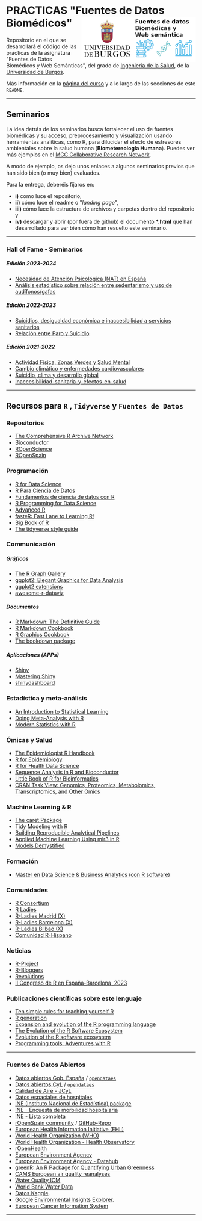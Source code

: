 # PRACTICAS "Fuentes de Datos Biomédicos" <img src='INPUT/IMAGES/Logo_Curso_Fuente_Datos_Biomedicas_Web_Semantica.png' align="right" height="120" />

Repositorio en el que se desarrollará el código de las prácticas de la asignatura "Fuentes de Datos Biomédicos y Web Semánticas", del grado de [Ingeniería de la Salud](https://www.ubu.es/grado-en-ingenieria-de-la-salud), de la [Universidad de Burgos](https://www.ubu.es).

Más información en la [página del curso](https://ubuvirtual.ubu.es/course/view.php?id=14468) y a lo largo de las secciones de este `README`.

***

## Seminarios
La idea detrás de los seminarios busca fortalecer el uso de fuentes biomédicas y su acceso, preprocesamiento y visualización usando herramientas analíticas, como R, para dilucidar el efecto de estresores ambientales sobre la salud humana (__Biometereología Humana__). Puedes ver más ejemplos en el [MCC Collaborative Research Network](https://mccstudy.lshtm.ac.uk/).

A modo de ejemplo, os dejo unos enlaces a algunos seminarios previos que han sido bien (o muy bien) evaluados.

Para la entrega, deberéis fijaros en: 

*  __i)__ como luce el repositorio,
*  __ii)__ cómo luce el readme o "*landing page*",
*  __iii)__ cómo luce la estructura de archivos y carpetas dentro del repositorio y
*  __iv)__ descargar y abrir (por fuera de github) el documento __*.html__ que han desarrollado para ver bien cómo han resuelto este seminario.

***

### Hall of Fame - Seminarios

##### Edición 2023-2024
*  [Necesidad de Atención Psicológica (NAT) en España](https://github.com/Lorenacalvoperez/PRACTICAS_FUENTES_C)
*  [Análisis estadístico sobre relación entre sedentarismo y uso de audífonos/gafas](https://github.com/jbs1009/Seminario_Daniel_Jorge_Antonia)


##### Edición 2022-2023
*  [Suicidios, desigualdad económica e inaccesibilidad a servicios sanitarios](https://github.com/Mps1013/SeminarioFuentes)
*  [Relación entre Paro y Suicidio](https://github.com/paulamart/SeminarioFuentes)

##### Edición 2021-2022
*  [Actividad Fisica, Zonas Verdes y Salud Mental](https://github.com/VeraGD/Actividad_Fisica)
*  [Cambio climático y enfermedades cardiovasculares](https://github.com/SamuelLozanoJuarez/Cambio_climatico_y_ECV)
*  [Suicidio, clima y desarrollo global](https://github.com/imb1006/Suicidio-clima-y-desarrollo-global)
*  [Inaccesibilidad-sanitaria-y-efectos-en-salud](https://github.com/albamiguel/Inaccesibilidad-sanitaria-y-efectos-en-salud)

***
## Recursos para `R` , `Tidyverse` y `Fuentes de Datos`

### Repositorios 
*  [The Comprehensive R Archive Network](https://cran.r-project.org/)
*  [Bioconductor](https://www.bioconductor.org/)
*  [ROpenScience](https://ropensci.org/)
*  [ROpenSpain](https://ropenspain.es/)

### Programación
*  [R for Data Science](https://r4ds.hadley.nz/)
*  [R Para Ciencia de Datos](https://es.r4ds.hadley.nz/)
*  [Fundamentos de ciencia de datos con R](https://cdr-book.github.io/index.html)
*  [R Programming for Data Science](https://bookdown.org/rdpeng/rprogdatascience/)
*  [Advanced R](https://adv-r.hadley.nz/)
*  [fasteR: Fast Lane to Learning R!](https://github.com/matloff/fasteR)
*  [Big Book of R](https://www.bigbookofr.com/)
*  [The tidyverse style guide](https://style.tidyverse.org/index.html)

### Communicación
##### Gráficos
*  [The R Graph Gallery](https://r-graph-gallery.com/)
*  [ggplot2: Elegant Graphics for Data Analysis](https://ggplot2-book.org/)
*  [ggplot2 extensions](https://exts.ggplot2.tidyverse.org/)
*  [awesome-r-dataviz](https://krzjoa.github.io/awesome-r-dataviz/)

##### Documentos
*  [R Markdown: The Definitive Guide](https://bookdown.org/yihui/rmarkdown/)
*  [R Markdown Cookbook](https://bookdown.org/yihui/rmarkdown-cookbook/)
*  [R Graphics Cookbook](https://r-graphics.org/)
*  [The bookdown package](https://bookdown.org/)

##### Aplicaciones (APPs)
*  [Shiny](https://shiny.posit.co/r/getstarted/shiny-basics/lesson1/index.html)
*  [Mastering Shiny](https://mastering-shiny.org/)
*  [shinydashboard](https://rstudio.github.io/shinydashboard/index.html)

### Estadística y meta-análisis
*  [An Introduction to Statistical Learning](https://www.statlearning.com/)
*  [Doing Meta-Analysis with R](https://bookdown.org/MathiasHarrer/Doing_Meta_Analysis_in_R/)
*  [Modern Statistics with R](https://www.modernstatisticswithr.com/)

### Ómicas y Salud
*  [The Epidemiologist R Handbook](https://epirhandbook.com/en/)
*  [R for Epidemiology](https://www.r4epi.com/)
*  [R for Health Data Science](https://argoshare.is.ed.ac.uk/healthyr_book/)
*  [Sequence Analysis in R and Bioconductor](https://girke.bioinformatics.ucr.edu/GEN242/tutorials/rsequences/rsequences/)
*  [Little Book of R for Bioinformatics](https://a-little-book-of-r-for-bioinformatics.readthedocs.io/en/latest/)
*  [CRAN Task View: Genomics, Proteomics, Metabolomics, Transcriptomics, and Other Omics](https://cran.r-project.org/web/views/Omics.html)

### Machine Learning & R
*  [The caret Package](https://topepo.github.io/caret/index.html)
*  [Tidy Modeling with R](https://www.tmwr.org/)
*  [Building Reproducible Analytical Pipelines](https://rap4mads.eu/)
*  [Applied Machine Learning Using mlr3 in R](https://mlr3book.mlr-org.com/)
*  [Models Demystified](https://m-clark.github.io/book-of-models/)

### Formación
*  [Máster en Data Science & Business Analytics (con R software)](https://blog.uclm.es/tp-mbsba/)

### Comunidades
*  [R Consortium](https://www.r-consortium.org/)
*  [R Ladies](https://rladies.org/)
*  [R-Ladies Madrid (X)](https://twitter.com/RLadiesMAD)
*  [R-Ladies Barcelona (X)](https://twitter.com/RLadiesBCN)
*  [R-Ladies Bilbao (X)](https://twitter.com/RLadiesBIO)
*  [Comunidad R-Hispano](http://r-es.org/)

### Noticias 
*  [R-Project](https://www.r-project.org/)
*  [R-Bloggers](https://www.r-bloggers.com/)
*  [Revolutions](https://blog.revolutionanalytics.com/)
*  [II Congreso de R en España-Barcelona, 2023](https://eventum.upf.edu/101896/programme/ii-conference-of-r-and-xiii-workshop-for-r-users.html)

### Publicaciones científicas sobre este lenguaje
*  [Ten simple rules for teaching yourself R](https://journals.plos.org/ploscompbiol/article?id=10.1371/journal.pcbi.1010372)
*  [R generation](https://rss.onlinelibrary.wiley.com/doi/full/10.1111/j.1740-9713.2018.01169.x)
*  [Expansion and evolution of the R programming language](https://royalsocietypublishing.org/doi/10.1098/rsos.221550)
*  [The Evolution of the R Software Ecosystem](https://ieeexplore.ieee.org/document/6498472)
*  [Evolution of the R software ecosystem](https://www.sciencedirect.com/science/article/pii/S0164121217301371)
*  [Programming tools: Adventures with R](https://www.nature.com/articles/517109a)

***

### Fuentes de Datos Abiertos
* [Datos abiertos Gob. España](https://datos.gob.es/es/catalogo) / [`opendataes`](https://github.com/rOpenSpain/opendataes)
* [Datos abiertos CyL](https://datosabiertos.jcyl.es/web/es/datos-abiertos-castilla-leon.html) / [`opendataes`](https://github.com/rOpenSpain/opendataes)
* [Calidad de Aire - JCyL](https://servicios.jcyl.es/esco/index.action)
* [Datos espaciales de hospitales](https://opendata.esri.es/datasets/ComunidadSIG::hospitales-de-espa%C3%B1a/about)
* [INE (Instituto Nacional de Estadística) package](https://inebaser.wordpress.com/)
* [INE - Encuesta de morbilidad hospitalaria](https://www.ine.es/dyngs/INEbase/es/operacion.htm?c=Estadistica_C&cid=1254736176778&menu=resultados&idp=1254735573175#_tabs-1254736194704)
* [INE - Lista completa](https://www.ine.es/dyngs/INEbase/es/listaoperaciones.htm)
* [rOpenSpain community](https://ropenspain.es/) / [GitHub-Repo](https://github.com/rOpenSpain)
* [European Health Information Initiative (EHII)](https://www.euro.who.int/en/data-and-evidence/european-health-information-initiative-ehii)
* [World Health Organization (WHO)](https://www.who.int/data)
* [World Health Organization - Health Observatory](https://www.who.int/data/gho)
* [rOpenHealth](https://github.com/rOpenHealth)
* [European Environment Agency](https://www.eea.europa.eu/en)
* [European Environment Agency - Datahub](https://www.eea.europa.eu/en/datahub?size=n_10_n&filters%5B0%5D%5Bfield%5D=issued.date&filters%5B0%5D%5Btype%5D=any&filters%5B0%5D%5Bvalues%5D%5B0%5D=All%20time)
* [greenR: An R Package for Quantifying Urban Greenness](https://github.com/sachit27/greenR)
* [CAMS European air quality reanalyses](https://ads.atmosphere.copernicus.eu/cdsapp#!/dataset/cams-europe-air-quality-reanalyses?tab=overview)
* [Water Quality ICM](https://www.eea.europa.eu/en/datahub/datahubitem-view/fbf3717c-cd7b-4785-933a-d0cf510542e1)
* [World Bank Water Data](https://wbwaterdata.org/dataset/)
* [Datos Kaggle](https://www.kaggle.com/datasets).
* [Google Environmental Insights Explorer](https://insights.sustainability.google/?hl=en-US).
* [ European Cancer Information System](https://ecis.jrc.ec.europa.eu/en)

***
